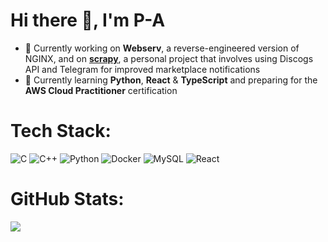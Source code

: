 # Hi there 👋, I'm P-A

- 🔭 Currently working on **Webserv**, a reverse-engineered version of NGINX, and on **[scrapy](https://github.com/dubmix/scrapy)**, a personal project that involves using Discogs API and Telegram for improved marketplace notifications
- 🌱 Currently learning **Python**, **React** & **TypeScript** and preparing for the **AWS Cloud Practitioner** certification

# Tech Stack:
![C](https://img.shields.io/badge/c-%2300599C.svg?style=for-the-badge&logo=c&logoColor=white)
![C++](https://img.shields.io/badge/c++-%2300599C.svg?style=for-the-badge&logo=c%2B%2B&logoColor=white)
![Python](https://img.shields.io/badge/Python-3776AB?style=for-the-badge&logo=python&logoColor=white)
![Docker](https://img.shields.io/badge/docker-%230db7ed.svg?style=for-the-badge&logo=docker&logoColor=white) 
![MySQL](https://img.shields.io/badge/MySQL-00000F?style=for-the-badge&logo=mysql&logoColor=white)
![React](https://img.shields.io/badge/React-20232A?style=for-the-badge&logo=react&logoColor=61DAFB)

# GitHub Stats:
![](https://github-readme-stats-sigma-five.vercel.app/api/top-langs/?username=dubmix&theme=light&hide_border=false&include_all_commits=true&count_private=false&hide=Makefile&layout=compact&langs_count=10)

<!--
**dubmix/dubmix** is a ✨ _special_ ✨ repository because its `README.md` (this file) appears on your GitHub profile.

Here are some ideas to get you started:

- 🔭 I’m currently working on ...
- 🌱 I’m currently learning ...
- 👯 I’m looking to collaborate on ...
- 🤔 I’m looking for help with ...
- 💬 Ask me about ...
- 📫 How to reach me: ...
- 😄 Pronouns: ...
- ⚡ Fun fact: ...
-->
